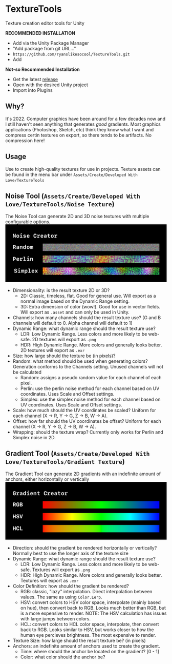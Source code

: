 # TextureTools
Texture creation editor tools for Unity

**RECOMMENDED INSTALLATION**
- Add via the Unity Package Manager
- "Add package from git URL..."
- `https://github.com/ryanslikesocool/TextureTools.git`
- Add

**Not-so Recommended Installation**
- Get the latest [release](https://github.com/ryanslikesocool/TextureTools/releases)
- Open with the desired Unity project
- Import into Plugins

## Why?
It's 2022.  Computer graphics have been around for a few decades now and I still haven't seen anything that generates *good* gradients.  Most graphics applications (Photoshop, Sketch, etc) think they know what I want and compress certin textures on export, so there tends to be artifacts.  No compression here!

## Usage
Use to create high-quality textures for use in projects.
Texture assets can be found in the menu bar under `Assets/Create/Developed With Love/TextureTools`

## Noise Tool (`Assets/Create/Developed With Love/TextureTools/Noise Texture`)
The Noise Tool can generate 2D and 3D noise textures with multiple configurable options.\
![Noise Tool sample image](images~/noiseSample.jpg)
- Dimensionality: is the result texture 2D or 3D?
    - 2D: Classic, timeless, flat.  Good for general use.  Will export as a normal image based on the Dynamic Range setting.
    - 3D: Extra dimension of color (wow!).  Good for use in vector fields.  Will export as `.asset` and can only be used in Unity.
- Channels: how many channels should the result texture use?  (G and B channels will default to 0.  Alpha channel will default to 1)
- Dynamic Range: what dynamic range should the result texture use?
    - LDR: Low Dynamic Range.  Less colors and more likely to be web-safe.  2D textures will export as `.png`
    - HDR: High Dynamic Range.  More colors and generally looks better.  2D textures will export as `.exr`
- Size: how large should the texture be (in pixels)?
- Random: what method should be used when generating colors?  Generation conforms to the Channels setting.  Unused channels will not be calculated
    - Random: assigns a pseudo random value for each channel of each pixel.
    - Perlin: use the perlin noise method for each channel based on UV coordinates.  Uses Scale and Offset settings.
    - Simplex: use the simplex noise method for each channel based on UV coordinates.  Uses Scale and Offset settings.
- Scale: how much should the UV coordinates be scaled?  Uniform for each channel (X -> R, Y -> G, Z -> B, W -> A).
- Offset: how far should the UV coordinates be offset?  Uniform for each channel (X -> R, Y -> G, Z -> B, W -> A).
- Wrapping: should the texture wrap?  Currently only works for Perlin and Simplex noise in 2D.

## Gradient Tool (`Assets/Create/Developed With Love/TextureTools/Gradient Texture`)
The Gradient Tool can generate 2D gradients with an indefinite amount of anchors, either horizontally or vertically\
![Gradient Tool sample image](images~/gradientSample.jpg)
- Direction: should the gradient be rendered horizontally or vertically?  Normally best to use the longer axis of the texture size
- Dynamic Range: what dynamic range should the result texture use?
    - LDR: Low Dynamic Range.  Less colors and more likely to be web-safe.  Textures will export as `.png`
    - HDR: High Dynamic Range.  More colors and generally looks better.  Textures will export as `.exr`
- Color Definition: how should the gradient be rendered?
    - RGB: classic, "lazy" interpolation.  Direct interpolation between values.  The same as using `Color.Lerp`.
    - HSV: convert colors to HSV color space, interpolate (mainly based on hue), then convert back to RGB.  Looks much better than RGB, but is a more expensive to render.  NOTE: The HSV calculation has issues with large jumps between colors.
    - HCL: convert colors to HCL color space, interpolate, then convert back to RGB.  Looks similar to HSV, but works closer to how the human eye percieves brightness.  The most expensive to render.
- Texture Size: how large should the result texture be? (in pixels)
- Anchors: an indefinite amount of anchors used to create the gradient.
    - Time: where should the anchor be located on the gradient? [0 - 1]
    - Color: what color should the anchor be?
